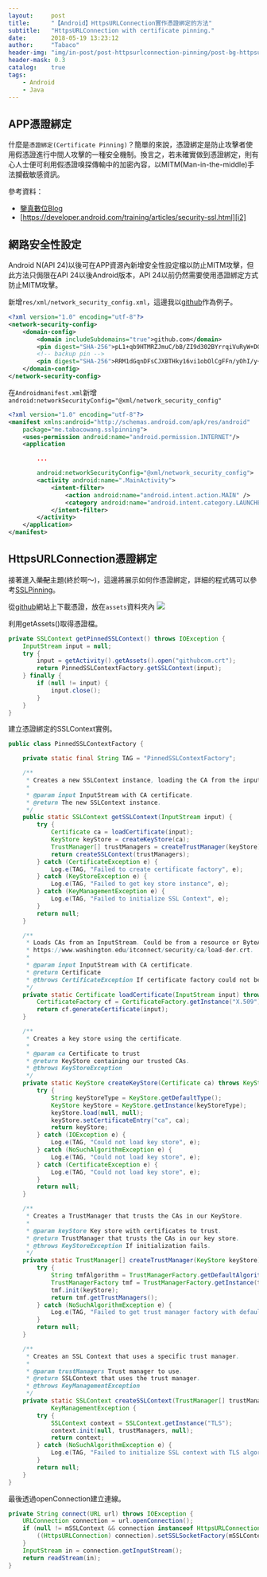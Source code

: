 ```yaml
---
layout:     post
title:      "【Android】HttpsURLConnection實作憑證綁定的方法"
subtitle:   "HttpsURLConnection with certificate pinning."
date:       2018-05-19 13:23:12
author:     "Tabaco"
header-img: "img/in-post/post-httpsurlconnection-pinning/post-bg-httpsurlconnection-pinning.png"
header-mask: 0.3
catalog:    true
tags:
    - Android
    - Java
---
```


## APP憑證綁定
什麼是```憑證綁定(Certificate Pinning)```？簡單的來說，憑證綁定是防止攻擊者使用假憑證進行中間人攻擊的一種安全機制。換言之，若未確實做到憑證綁定，則有心人士便可利用假憑證嗅探傳輸中的加密內容，以MITM(Man-in-the-middle)手法攔截敏感資訊。

參考資料：
* [鑒真數位Blog][i1]
* [https://developer.android.com/training/articles/security-ssl.html][i2]

## 網路安全性設定
Android N(API 24)以後可在APP資源內新增安全性設定檔以防止MITM攻擊，但此方法只侷限在API 24以後Android版本，API 24以前仍然需要使用憑證綁定方式防止MITM攻擊。

新增```res/xml/network_security_config.xml```，這邊我以[github][i3]作為例子。
```xml
<?xml version="1.0" encoding="utf-8"?>
<network-security-config>
    <domain-config>
        <domain includeSubdomains="true">github.com</domain>
        <pin digest="SHA-256">pL1+qb9HTMRZJmuC/bB/ZI9d302BYrrqiVuRyW+DGrU=</pin>
        <!-- backup pin -->
        <pin digest="SHA-256">RRM1dGqnDFsCJXBTHky16vi1obOlCgFFn/yOhI/y+ho=</pin>
    </domain-config>
</network-security-config>

```
在```Androidmanifest.xml```新增```android:networkSecurityConfig="@xml/network_security_config"```
```xml
<?xml version="1.0" encoding="utf-8"?>
<manifest xmlns:android="http://schemas.android.com/apk/res/android"
    package="me.tabacowang.sslpinning">
    <uses-permission android:name="android.permission.INTERNET"/>
    <application

        ...

        android:networkSecurityConfig="@xml/network_security_config">
        <activity android:name=".MainActivity">
            <intent-filter>
                <action android:name="android.intent.action.MAIN" />
                <category android:name="android.intent.category.LAUNCHER" />
            </intent-filter>
        </activity>
    </application>
</manifest>
```

## HttpsURLConnection憑證綁定
接著進入~~業配~~主題(終於啊～)，這邊將展示如何作憑證綁定，詳細的程式碼可以參考[SSLPinning][i4]。

從[github][i3]網站上下載憑證，放在```assets```資料夾內
![](/img/in-post/post-httpsurlconnection-pinning/httpsurlconnection-pinning-1.png)

利用getAssets()取得憑證檔。
```java
private SSLContext getPinnedSSLContext() throws IOException {
    InputStream input = null;
    try {
        input = getActivity().getAssets().open("githubcom.crt");
        return PinnedSSLContextFactory.getSSLContext(input);
    } finally {
        if (null != input) {
            input.close();
        }
    }
}
```

建立憑證綁定的SSLContext實例。
```java
public class PinnedSSLContextFactory {

    private static final String TAG = "PinnedSSLContextFactory";

    /**
     * Creates a new SSLContext instance, loading the CA from the input stream.
     *
     * @param input InputStream with CA certificate.
     * @return The new SSLContext instance.
     */
    public static SSLContext getSSLContext(InputStream input) {
        try {
            Certificate ca = loadCertificate(input);
            KeyStore keyStore = createKeyStore(ca);
            TrustManager[] trustManagers = createTrustManager(keyStore);
            return createSSLContext(trustManagers);
        } catch (CertificateException e) {
            Log.e(TAG, "Failed to create certificate factory", e);
        } catch (KeyStoreException e) {
            Log.e(TAG, "Failed to get key store instance", e);
        } catch (KeyManagementException e) {
            Log.e(TAG, "Failed to initialize SSL Context", e);
        }
        return null;
    }

    /**
     * Loads CAs from an InputStream. Could be from a resource or ByteArrayInputStream or from
     * https://www.washington.edu/itconnect/security/ca/load-der.crt.
     *
     * @param input InputStream with CA certificate.
     * @return Certificate
     * @throws CertificateException If certificate factory could not be created.
     */
    private static Certificate loadCertificate(InputStream input) throws CertificateException {
        CertificateFactory cf = CertificateFactory.getInstance("X.509");
        return cf.generateCertificate(input);
    }

    /**
     * Creates a key store using the certificate.
     *
     * @param ca Certificate to trust
     * @return KeyStore containing our trusted CAs.
     * @throws KeyStoreException
     */
    private static KeyStore createKeyStore(Certificate ca) throws KeyStoreException {
        try {
            String keyStoreType = KeyStore.getDefaultType();
            KeyStore keyStore = KeyStore.getInstance(keyStoreType);
            keyStore.load(null, null);
            keyStore.setCertificateEntry("ca", ca);
            return keyStore;
        } catch (IOException e) {
            Log.e(TAG, "Could not load key store", e);
        } catch (NoSuchAlgorithmException e) {
            Log.e(TAG, "Could not load key store", e);
        } catch (CertificateException e) {
            Log.e(TAG, "Could not load key store", e);
        }
        return null;
    }

    /**
     * Creates a TrustManager that trusts the CAs in our KeyStore.
     *
     * @param keyStore Key store with certificates to trust.
     * @return TrustManager that trusts the CAs in our key store.
     * @throws KeyStoreException If initialization fails.
     */
    private static TrustManager[] createTrustManager(KeyStore keyStore) throws KeyStoreException {
        try {
            String tmfAlgorithm = TrustManagerFactory.getDefaultAlgorithm();
            TrustManagerFactory tmf = TrustManagerFactory.getInstance(tmfAlgorithm);
            tmf.init(keyStore);
            return tmf.getTrustManagers();
        } catch (NoSuchAlgorithmException e) {
            Log.e(TAG, "Failed to get trust manager factory with default algorithm", e);
        }
        return null;
    }

    /**
     * Creates an SSL Context that uses a specific trust manager.
     *
     * @param trustManagers Trust manager to use.
     * @return SSLContext that uses the trust manager.
     * @throws KeyManagementException
     */
    private static SSLContext createSSLContext(TrustManager[] trustManagers) throws
            KeyManagementException {
        try {
            SSLContext context = SSLContext.getInstance("TLS");
            context.init(null, trustManagers, null);
            return context;
        } catch (NoSuchAlgorithmException e) {
            Log.e(TAG, "Failed to initialize SSL context with TLS algorithm", e);
        }
        return null;
    }
}
```

最後透過openConnection建立連線。
```java
private String connect(URL url) throws IOException {
    URLConnection connection = url.openConnection();
    if (null != mSSLContext && connection instanceof HttpsURLConnection) {
        ((HttpsURLConnection) connection).setSSLSocketFactory(mSSLContext.getSocketFactory());
    }
    InputStream in = connection.getInputStream();
    return readStream(in);
}
```


[i1]: http://iforensicsblog.blogspot.tw/2017/11/blog-post_30.html
[i2]: https://developer.android.com/training/articles/security-ssl.html
[i3]: https://github.com
[i4]: https://github.com/7a6ac0/SSLPinning
